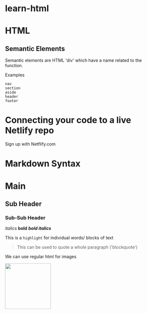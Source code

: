 # learn-html

# HTML

## Semantic Elements

Semantic elements are HTML 'div' which have a name related to the function.

Examples 
	
	nav
	section
	aside
	header
	footer

# Connecting your code to a live Netlify repo

Sign up with Netflify.com

# Markdown Syntax

# Main
## Sub Header
### Sub-Sub Header

*italics*
**bold**
***bold italics***

This is a `highlight` for individual words/ blocks of text

> This can be used to quote a whole paragraph ('blockquote')

We can use regular html for images

<img src="https://www.mbnep.org/wp-content/uploads/2018/07/sea-lion-3054045_1920.jpg" width ="150" />